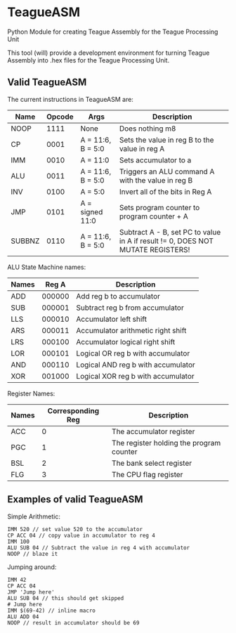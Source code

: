 # TeagueASM

Python Module for creating Teague Assembly for the Teague Processing Unit

This tool (will) provide a development environment for turning Teague Assembly into .hex files for the Teague Processing Unit.

## Valid TeagueASM

The current instructions in TeagueASM are:

| Name   | Opcode | Args              | Description                                                                     |
| ------ | ------ | ----------------- | ------------------------------------------------------------------------------- |
| NOOP   | 1111   | None              | Does nothing m8                                                                 |
| CP     | 0001   | A = 11:6, B = 5:0 | Sets the value in reg B to the value in reg A                                   |
| IMM    | 0010   | A = 11:0          | Sets accumulator to a                                                           |
| ALU    | 0011   | A = 11:6, B = 5:0 | Triggers an ALU command A with the value in reg B                               |
| INV    | 0100   | A = 5:0           | Invert all of the bits in Reg A                                                 |
| JMP    | 0101   | A = signed 11:0   | Sets program counter to program counter + A                                     |
| SUBBNZ | 0110   | A = 11:6, B = 5:0 | Subtract A - B, set PC to value in A if result != 0, DOES NOT MUTATE REGISTERS! |

ALU State Machine names:

| Names | Reg A  | Description                        |
| ----- | ------ | ---------------------------------- |
| ADD   | 000000 | Add reg b to accumulator           |
| SUB   | 000001 | Subtract reg b from accumulator    |
| LLS   | 000010 | Accumulator left shift             |
| ARS   | 000011 | Accumulator arithmetic right shift |
| LRS   | 000100 | Accumulator logical right shift    |
| LOR   | 000101 | Logical OR reg b with accumulator  |
| AND   | 000110 | Logical AND reg b with accumulator |
| XOR   | 001000 | Logical XOR reg b with accumulator |

Register Names:

| Names | Corresponding Reg | Description                              |
| ----- | ----------------- | ---------------------------------------- |
| ACC   | 0                 | The accumulator register                 |
| PGC   | 1                 | The register holding the program counter |
| BSL   | 2                 | The bank select register                 |
| FLG   | 3                 | The CPU flag register                    |

## Examples of valid TeagueASM

Simple Arithmetic:

```
IMM 520 // set value 520 to the accumulator
CP ACC 04 // copy value in accumulator to reg 4
IMM 100
ALU SUB 04 // Subtract the value in reg 4 with accumulator
NOOP // blaze it
```

Jumping around:

```
IMM 42
CP ACC 04
JMP 'Jump here'
ALU SUB 04 // this should get skipped
# Jump here
IMM $(69-42) // inline macro
ALU ADD 04
NOOP // result in accumulator should be 69
```
